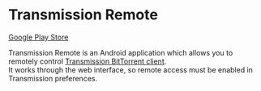 # Transmission Remote
[Google Play Store](https://play.google.com/store/apps/details?id=net.yupol.transmissionremote.app)

Transmission Remote is an Android application which allows you to remotely control [Transmission BitTorrent client](https://www.transmissionbt.com).  
It works through the web interface, so remote access must be enabled in Transmission preferences.
